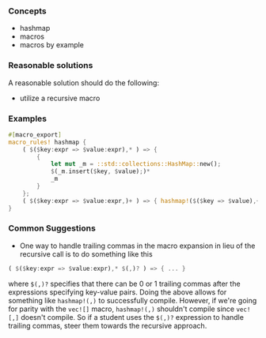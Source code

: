 ### Concepts

- hashmap
- macros
- macros by example

### Reasonable solutions

A reasonable solution should do the following:

- utilize a recursive macro

### Examples

```rust
#[macro_export]
macro_rules! hashmap {
    ( $($key:expr => $value:expr),* ) => {
        {
            let mut _m = ::std::collections::HashMap::new();
            $(_m.insert($key, $value);)*
            _m
        }
    };
    ( $($key:expr => $value:expr,)+ ) => { hashmap!($($key => $value),+) }
}
```

### Common Suggestions

- One way to handle trailing commas in the macro expansion in lieu of the recursive call is to do something like this
```rust
( $($key:expr => $value:expr),* $(,)? ) => { ... }
```
where `$(,)?` specifies that there can be 0 or 1 trailing commas after the expressions specifying key-value pairs. Doing the above allows for something like `hashmap!(,)` to successfully compile. However, if we're going for parity with the `vec![]` macro, `hashmap!(,)` shouldn't compile since `vec![,]` doesn't compile. So if a student uses the `$(,)?` expression to handle trailing commas, steer them towards the recursive approach.